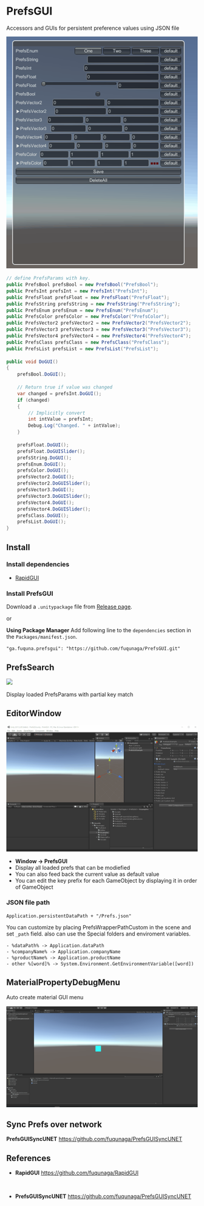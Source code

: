 # PrefsGUI

Accessors and GUIs for persistent preference values using JSON file

![](Documentation~/PrefsGUI.gif)

```csharp
// define PrefsParams with key.
public PrefsBool prefsBool = new PrefsBool("PrefsBool");
public PrefsInt prefsInt = new PrefsInt("PrefsInt");
public PrefsFloat prefsFloat = new PrefsFloat("PrefsFloat");
public PrefsString prefsString = new PrefsString("PrefsString");
public PrefsEnum prefsEnum = new PrefsEnum("PrefsEnum");
public PrefsColor prefsColor = new PrefsColor("PrefsColor");
public PrefsVector2 prefsVector2 = new PrefsVector2("PrefsVector2");
public PrefsVector3 prefsVector3 = new PrefsVector3("PrefsVector3");
public PrefsVector4 prefsVector4 = new PrefsVector4("PrefsVector4");
public PrefsClass prefsClass = new PrefsClass("PrefsClass");
public PrefsList prefsList = new PrefsList("PrefsList");

public void DoGUI()
{
    prefsBool.DoGUI();

    // Return true if value was changed
    var changed = prefsInt.DoGUI();
    if (changed)
    {
        // Implicitly convert
        int intValue = prefsInt;
        Debug.Log("Changed. " + intValue);
    }

    prefsFloat.DoGUI();
    prefsFloat.DoGUISlider();
    prefsString.DoGUI();
    prefsEnum.DoGUI();
    prefsColor.DoGUI();
    prefsVector2.DoGUI();
    prefsVector2.DoGUISlider();
    prefsVector3.DoGUI();
    prefsVector3.DoGUISlider();
    prefsVector4.DoGUI();
    prefsVector4.DoGUISlider();
    prefsClass.DoGUI();
    prefsList.DoGUI();
}
```

## Install

### Install dependencies

- [RapidGUI](https://github.com/fuqunaga/RapidGUI)

### Install PrefsGUI
Download a `.unitypackage` file from [Release page](https://github.com/fuqunaga/PrefsGUI/releases).

or

**Using Package Manager**
Add following line to the `dependencies` section in the `Packages/manifest.json`.
```
"ga.fuquna.prefsgui": "https://github.com/fuqunaga/PrefsGUI.git"
```

## PrefsSearch

![](Documentation~/PrefsSearch.gif)

Display loaded PrefsParams with partial key match


## EditorWindow

![](Documentation~/PrefsGUIEditor.gif)
- **Window -> PrefsGUI**
- Display all loaded prefs that can be modiefied
- You can also feed back the current value as default value
- You can edit the key prefix for each GameObject by displaying it in order of GameObject

### JSON file path
```
Application.persistentDataPath + "/Prefs.json"
```

You can customize by placing PrefsWrapperPathCustom in the scene and set `_path` field.
also can use the Special folders and enviroment variables.
```
- %dataPath% -> Application.dataPath
- %companyName% -> Application.companyName
- %productName% -> Application.productName
- other %[word]% -> System.Environment.GetEnvironmentVariable([word])
```


## MaterialPropertyDebugMenu

Auto create material GUI menu

![](Documentation~/MaterialPropertyDebugMenu.gif)


## Sync Prefs over network

**PrefsGUISyncUNET**
https://github.com/fuqunaga/PrefsGUISyncUNET


## References

- **RapidGUI**
https://github.com/fuqunaga/RapidGUI
<br>

- **PrefsGUISyncUNET**
https://github.com/fuqunaga/PrefsGUISyncUNET

